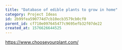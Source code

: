 ```yaml
---
title: "Database of edible plants to grow in home"
category: Project Ideas
id: 2b99fea590774d7cb10ecb3579cb0cf0
parent_id: cf710e097645477c9695efb32f07de22
created_at: 1576626644525
---
```


https://www.chooseyourplant.com/
                